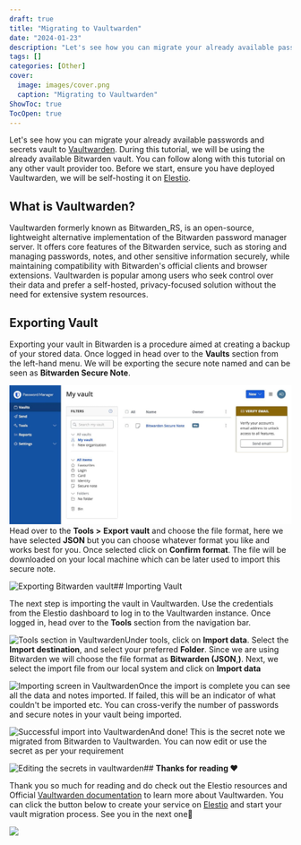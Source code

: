 ```yaml
---
draft: true
title: "Migrating to Vaultwarden"
date: "2024-01-23"
description: "Let's see how you can migrate your already available passwords and secrets vault to Vaultwarden. During this tutorial, we will be using the already available Bitwarden vault. You can follow along with this tutorial on any other vault provider too. Before we start, ensure you have deployed Vaultwarden,"
tags: []
categories: [Other]
cover:
  image: images/cover.png
  caption: "Migrating to Vaultwarden"
ShowToc: true
TocOpen: true
---
```



Let's see how you can migrate your already available passwords and secrets vault to [Vaultwarden](https://elest.io/open-source/vaultwarden?ref=blog.elest.io). During this tutorial, we will be using the already available Bitwarden vault. You can follow along with this tutorial on any other vault provider too. Before we start, ensure you have deployed Vaultwarden, we will be self\-hosting it on [Elestio](https://elest.io/open-source/vaultwarden?ref=blog.elest.io).

## What is Vaultwarden?

Vaultwarden formerly known as Bitwarden\_RS, is an open\-source, lightweight alternative implementation of the Bitwarden password manager server. It offers core features of the Bitwarden service, such as storing and managing passwords, notes, and other sensitive information securely, while maintaining compatibility with Bitwarden's official clients and browser extensions. Vaultwarden is popular among users who seek control over their data and prefer a self\-hosted, privacy\-focused solution without the need for extensive system resources.

## Exporting Vault

Exporting your vault in Bitwarden is a procedure aimed at creating a backup of your stored data. Once logged in head over to the **Vaults** section from the left\-hand menu. We will be exporting the secure note named and can be seen as **Bitwarden Secure Note**. 

![Bitwarden home screen](images/Screenshot-2024-05-27-at-8.08.58-PM.jpg)Head over to the **Tools \>** **Export vault** and choose the file format, here we have selected **JSON** but you can choose whatever format you like and works best for you. Once selected click on **Confirm format**. The file will be downloaded on your local machine which can be later used to import this secure note.

![Exporting Bitwarden vault](https://blog.elest.io/content/images/2024/05/Screenshot-2024-05-27-at-8.20.27-PM.jpg)## Importing Vault

The next step is importing the vault in Vaultwarden. Use the credentials from the Elestio dashboard to log in to the Vaultwarden instance. Once logged in, head over to the **Tools** section from the navigation bar.

![Tools section in Vaultwarden](https://blog.elest.io/content/images/2024/05/Screenshot-2024-05-27-at-8.25.26-PM.jpg)Under tools, click on **Import data**. Select the **Import destination**, and select your preferred **Folder**. Since we are using Bitwarden we will choose the file format as **Bitwarden (JSON**,**)**. Next, we select the import file from our local system and click on **Import data**

![Importing screen in Vaultwarden](https://blog.elest.io/content/images/2024/05/Screenshot-2024-05-27-at-8.52.26-PM.jpg)Once the import is complete you can see all the data and notes imported. If failed, this will be an indicator of what couldn't be imported etc. You can cross\-verify the number of passwords and secure notes in your vault being imported.

![Successful import into Vaultwarden](https://blog.elest.io/content/images/2024/05/Screenshot-2024-05-27-at-8.53.28-PM.jpg)And done! This is the secret note we migrated from Bitwarden to Vaultwarden. You can now edit or use the secret as per your requirement

![Editing the secrets in vaultwarden](https://blog.elest.io/content/images/2024/05/Screenshot-2024-05-27-at-8.53.51-PM.jpg)## **Thanks for reading ❤️**

Thank you so much for reading and do check out the Elestio resources and Official [Vaultwarden documentation](https://docs.cloud68.co/?ref=blog.elest.io) to learn more about Vaultwarden. You can click the button below to create your service on [Elestio](https://elest.io/open-source/vaultwarden?ref=blog.elest.io) and start your vault migration process. See you in the next one👋

[![](https://pub-da36157c854648669813f3f76c526c2b.r2.dev/deploy-on-elestio-black.png)](https://elest.io/open-source/vaultwarden?ref=blog.elest.io)


